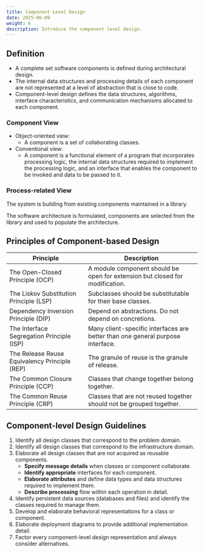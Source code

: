 ```yaml
---
title: Component Level Design
date: 2025-06-09
weight: 6
description: Introduce the component level design.
---
```


## Definition

- A complete set software components is defined during architectural design.
- The internal data structures and processing details of each component are not represented at a level of abstraction that is close to code.
- Component-level design defines the data structures, algorithms, interface characteristics, and communication mechanisms allocated to each component.

### Component View

- Object-oriented view:
  - A component is a set of collaborating classes.
- Conventional view:
  - A component is a functional element of a program that incorporates processing logic, the internal data structures required to implement the processing logic, and an interface that enables the component to be invoked and data to be passed to it.

### Process-related View

The system is building from existing components maintained in a library.

The software architecture is formulated, components are selected from the library and used to populate the architecture.

## Principles of Component-based Design

| Principle                                     | Description                                                                    |
| --------------------------------------------- | ------------------------------------------------------------------------------ |
| The Open-Closed Principle (OCP)               | A module component should be open for extension but closed for modification.   |
| The Liskov Substitution Principle (LSP)       | Subclasses should be substitutable for their base classes.                     |
| Dependency Inversion Principle (DIP)          | Depend on abstractions. Do not depend on concretions.                          |
| The Interface Segregation Principle (ISP)     | Many client-specific interfaces are better than one general purpose interface. |
| The Release Reuse Equivalency Principle (REP) | The granule of reuse is the granule of release.                                |
| The Common Closure Principle (CCP)            | Classes that change together belong together.                                  |
| The Common Reuse Principle (CRP)              | Classes that are not reused together should not be grouped together.           |

## Component-level Design Guidelines

1. Identify all design classes that correspond to the problem domain.
2. Identify all design classes that correspond to the infrastructure domain.
3. Elaborate all design classes that are not acquired as reusable components.
   - **Specify message details** when classes or component collaborate.
   - **Identify appropriate** interfaces for each component.
   - **Elaborate attributes** and define data types and data structures required to implement them.
   - **Describe processing** flow within each operation in detail.
4. Identify persistent data sources (databases and files) and identify the classes required to manage them.
5. Develop and elaborate behavioral representations for a class or component.
6. Elaborate deployment diagrams to provide additional implementation detail.
7. Factor every component-level design representation and always consider alternatives.
